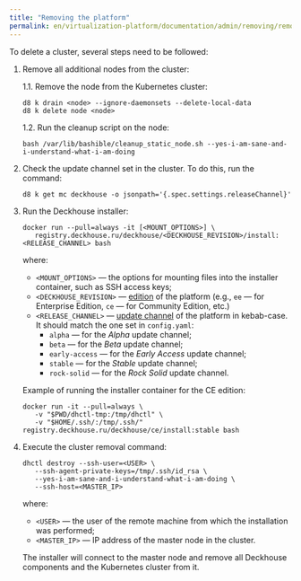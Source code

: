 ```yaml
---
title: "Removing the platform"
permalink: en/virtualization-platform/documentation/admin/removing/removing.html
---
```


To delete a cluster, several steps need to be followed:

1. Remove all additional nodes from the cluster:

   1.1. Remove the node from the Kubernetes cluster:
   ```shell
   d8 k drain <node> --ignore-daemonsets --delete-local-data
   d8 k delete node <node>
   ```

   1.2. Run the cleanup script on the node:
   ```shell
   bash /var/lib/bashible/cleanup_static_node.sh --yes-i-am-sane-and-i-understand-what-i-am-doing
   ```

2. Check the update channel set in the cluster. To do this, run the command:
   ```shell
   d8 k get mc deckhouse -o jsonpath='{.spec.settings.releaseChannel}'
   ```

3. Run the Deckhouse installer:
   ```shell
   docker run --pull=always -it [<MOUNT_OPTIONS>] \
      registry.deckhouse.ru/deckhouse/<DECKHOUSE_REVISION>/install:<RELEASE_CHANNEL> bash
   ```

   where:
   - `<MOUNT_OPTIONS>` — the options for mounting files into the installer container, such as SSH access keys;
   - `<DECKHOUSE_REVISION>` — [edition](../editions.html) of the platform (e.g., `ee` — for Enterprise Edition, `ce` — for Community Edition, etc.)
   - `<RELEASE_CHANNEL>` — [update channel](../update_channels.html) of the platform in kebab-case. It should match the one set in `config.yaml`:
     - `alpha` — for the *Alpha* update channel;
     - `beta` — for the *Beta* update channel;
     - `early-access` — for the *Early Access* update channel;
     - `stable` — for the *Stable* update channel;
     - `rock-solid` — for the *Rock Solid* update channel.

   Example of running the installer container for the CE edition:
   ```shell
   docker run -it --pull=always \
      -v "$PWD/dhctl-tmp:/tmp/dhctl" \
      -v "$HOME/.ssh/:/tmp/.ssh/" registry.deckhouse.ru/deckhouse/ce/install:stable bash
   ```

4. Execute the cluster removal command:
   ```shell
   dhctl destroy --ssh-user=<USER> \
      --ssh-agent-private-keys=/tmp/.ssh/id_rsa \
      --yes-i-am-sane-and-i-understand-what-i-am-doing \
      --ssh-host=<MASTER_IP>
   ```

   where:
   - `<USER>` — the user of the remote machine from which the installation was performed;
   - `<MASTER_IP>` — IP address of the master node in the cluster.

   The installer will connect to the master node and remove all Deckhouse components and the Kubernetes cluster from it.